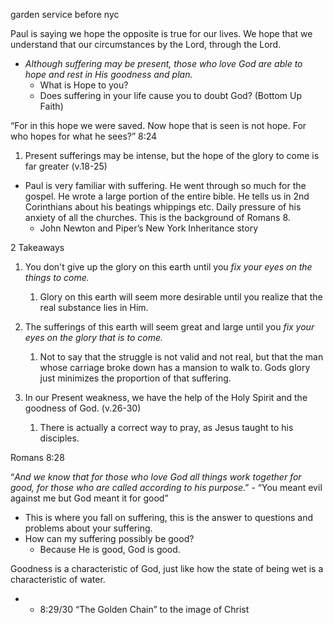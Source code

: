 
garden service before nyc

Paul is saying we hope the opposite is true for our lives. We hope that we understand that our circumstances by the Lord, through the Lord.

- _Although suffering may be present, those who love God are able to hope and rest in His goodness and plan._
    - What is Hope to you?
    - Does suffering in your life cause you to doubt God? (Bottom Up Faith)

“For in this hope we were saved. Now hope that is seen is not hope. For who hopes for what he sees?” 8:24

1. Present sufferings may be intense, but the hope of the glory to come is far greater (v.18-25)

- Paul is very familiar with suffering. He went through so much for the gospel. He wrote a large portion of the entire bible. He tells us in 2nd Corinthians about his beatings whippings etc. Daily pressure of his anxiety of all the churches. This is the background of Romans 8.
    - John Newton and Piper’s New York Inheritance story

2 Takeaways

1. You don't give up the glory on this earth until you _fix your eyes on the things to come._
    
    1. Glory on this earth will seem more desirable until you realize that the real substance lies in Him.
2. The sufferings of this earth will seem great and large until you _fix your eyes on the glory that is to come._
    
    1. Not to say that the struggle is not valid and not real, but that the man whose carriage broke down has a mansion to walk to. Gods glory just minimizes the proportion of that suffering.
3. In our Present weakness, we have the help of the Holy Spirit and the goodness of God. (v.26-30)
    
    1. There is actually a correct way to pray, as Jesus taught to his disciples.

Romans 8:28

“_And we know that for those who love God all things work together for good, for those who are called according to his purpose_.” ‭- “You meant evil against me but God meant it for good”

- This is where you fall on suffering, this is the answer to questions and problems about your suffering.
- How can my suffering possibly be good?
    - Because He is good, God is good.

Goodness is a characteristic of God, just like how the state of being wet is a characteristic of water.

- - 8:29/30 “The Golden Chain” to the image of Christ